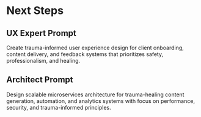 # Next Steps

## UX Expert Prompt
Create trauma-informed user experience design for client onboarding, content delivery, and feedback systems that prioritizes safety, professionalism, and healing.

## Architect Prompt
Design scalable microservices architecture for trauma-healing content generation, automation, and analytics systems with focus on performance, security, and trauma-informed principles. 